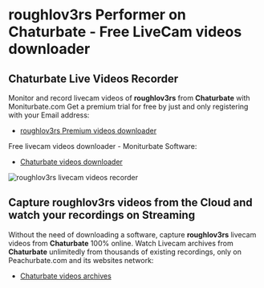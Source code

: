 # roughlov3rs Performer on Chaturbate - Free LiveCam videos downloader

## Chaturbate Live Videos Recorder

Monitor and record livecam videos of **roughlov3rs** from **Chaturbate** with Moniturbate.com
Get a premium trial for free by just and only registering with your Email address:
* [roughlov3rs Premium videos downloader](https://moniturbate.com/request-demo-licence-key.html)

Free livecam videos downloader - Moniturbate Software:
* [Chaturbate videos downloader](https://moniturbate.com/moniturbate-download-software.html)

![roughlov3rs livecam videos recorder](https://peachurnet.com/templates/moniturbate-software.png)


## Capture roughlov3rs videos from the Cloud and watch your recordings on Streaming

Without the need of downloading a software, capture **roughlov3rs** livecam videos from **Chaturbate** 100% online.
Watch Livecam archives from **Chaturbate** unlimitedly from thousands of existing recordings, only on Peachurbate.com and its websites network:
* [Chaturbate videos archives](https://peachurnet.com/)